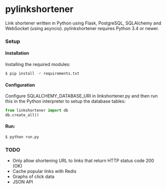 pylinkshortener
===============

Link shortener written in Python using Flask, PostgreSQL, SQLAlchemy and WebSocket (using asyncio). pylinkshortener requires Python 3.4 or newer.

### Setup
#### Installation
Installing the required modules:
```bash
$ pip install -r requirements.txt
```

#### Configuration
Configure SQLALCHEMY_DATABASE_URI in linkshortener.py and then run this in the Python interpreter to setup the database tables:
```py
from linkshortener import db
db.create_all()
```

#### Run:
```bash
$ python run.py
```

### TODO
* Only allow shortening URL to links that return HTTP status code 200 (OK)
* Cache popular links with Redis
* Graphs of click data
* JSON API
